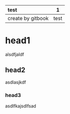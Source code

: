 | test | 1 |
| :--- | :---: |
| create by gitbook | test |



# head1  

alsdfjaldf  


## head2  

asdlasjkdf  

### head3    

asdlfkajsdlfsad
